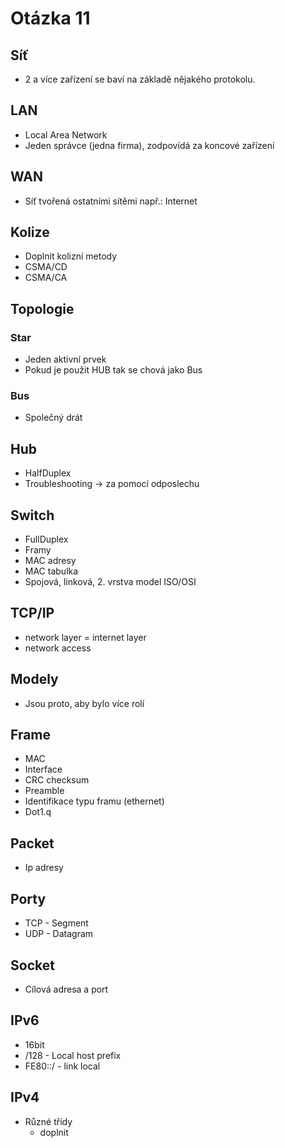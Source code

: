 # Otázka 11

## Síť 
- 2 a více zařízení se baví na základě nějakého protokolu.

## LAN
- Local Area Network
- Jeden správce (jedna firma), zodpovídá za koncové zařízení

## WAN
- Síť tvořená ostatními sítěmi např.: Internet

## Kolize
- Doplnit kolizní metody
- CSMA/CD
- CSMA/CA

## Topologie 

### Star
- Jeden aktivní prvek
- Pokud je použit HUB tak se chová jako Bus

### Bus
- Společný drát

## Hub
- HalfDuplex
- Troubleshooting -> za pomocí odposlechu

## Switch 
- FullDuplex
- Framy 
- MAC adresy
- MAC tabulka
- Spojová, linková, 2\. vrstva model ISO/OSI

## TCP/IP
- network layer = internet layer
- network access

## Modely
- Jsou proto, aby bylo více rolí

## Frame
- MAC
- Interface
- CRC checksum
- Preamble
- Identifikace typu framu (ethernet)
- Dot1.q

## Packet
- Ip adresy

## Porty
- TCP - Segment
- UDP - Datagram

## Socket
- Cílová adresa a port

## IPv6
- 16bit
- /128 - Local host prefix
- FE80::/ - link local


## IPv4
- Různé třídy
  - doplnit







